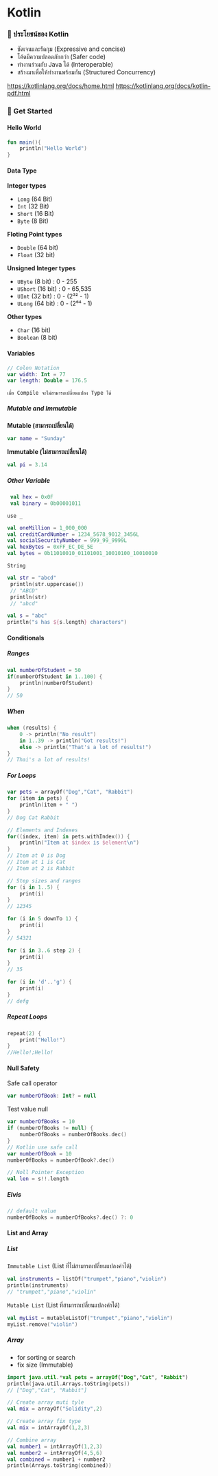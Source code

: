# Kotlin

### 🚀 ประโยชน์ของ Kotlin

- ชัดเจนและรัดกุม (Expressive and concise)
- โค้ดมีความปลอดภัยกว่า (Safer code)
- ทำงานร่วมกับ Java ได้ (Interoperable)
- สร้างมาเพื่อให้ทำงานพร้อมกัน (Structured Concurrency)

https://kotlinlang.org/docs/home.html
https://kotlinlang.org/docs/kotlin-pdf.html

### 🚀 Get Started
#### Hello World
```kotlin
fun main(){
    println("Hello World")
}
```
#### Data Type
**Integer types**
- `Long` (64 Bit)
- `Int` (32 Bit)
- `Short` (16 Bit)
- `Byte` (8 Bit)

**Floting Point types**
- `Double` (64 bit)
- `Float` (32 bit)

**Unsigned Integer types**
- `UByte` (8 bit) : 0 - 255
- `UShort` (16 bit) : 0 - 65,535
- `UInt` (32 bit) : 0 - (2³² - 1)
- `ULong` (64 bit) : 0 - (2⁶⁴ - 1)


**Other types**
- `Char` (16 bit)
- `Boolean` (8 bit)

#### Variables
```kotlin
// Colon Notation
var width: Int = 77
var length: Double = 176.5
```
``เมื่อ Compile จะไม่สามารถเปลี่ยนแปลง Type ได้``

##### Mutable and Immutable
**Mutable (สามารถเปลี่ยนได้)**
```kotlin
var name = "Sunday"
```
**Immutable (ไม่สามารถเปลี่ยนได้)**
```kotlin
val pi = 3.14
```

##### Other Variable
```kotlin
 val hex = 0x0F
 val binary = 0b00001011
```

``use _``
```kotlin
val oneMillion = 1_000_000
val creditCardNumber = 1234_5678_9012_3456L
val socialSecurityNumber = 999_99_9999L
val hexBytes = 0xFF_EC_DE_5E
val bytes = 0b11010010_01101001_10010100_10010010
```

``String``
```kotlin
val str = "abcd"
 println(str.uppercase()) 
 // "ABCD"
 println(str) 
 // "abcd"

val s = "abc"
println("s has ${s.length} characters")
```

#### Conditionals
##### Ranges
```kotlin
val numberOfStudent = 50
if(numberOfStudent in 1..100) {
    println(numberOfStudent)
}
// 50
```
##### When
```kotlin
when (results) {
    0 -> println("No result")
    in 1..39 -> println("Got results!")
    else -> println("That's a lot of results!")
}
// Thai's a lot of results!
```
##### For Loops
```kotlin
var pets = arrayOf("Dog","Cat", "Rabbit")
for (item in pets) {
    println(item + " ")
}
// Dog Cat Rabbit

// Elements and Indexes
for((index, item) in pets.withIndex()) {
    println("Item at $index is $element\n")
}
// Item at 0 is Dog
// Item at 1 is Cat
// Item at 2 is Rabbit

// Step sizes and ranges
for (i in 1..5) {
    print(i)
}
// 12345

for (i in 5 downTo 1) {
    print(i)
}
// 54321

for (i in 3..6 step 2) {
    print(i)
}
// 35

for (i in 'd'..'g') {
    print(i)
}
// defg
```

##### Repeat Loops
```kotlin
repeat(2) {
    print("Hello!")
}
//Hello!;Hello!
```

#### Null Safety
Safe call operator
```kotlin
var numberOfBook: Int? = null
```
Test value null
```kotlin
var numberOfBooks = 10
if (numberOfBooks != null) {
    numberOfBooks = numberOfBooks.dec()
}
// Kotlin use safe call
var numberOfBook = 10
numberOfBooks = numberOfBook?.dec()

// Noll Pointer Exception
val len = s!!.length
```

##### Elvis
```kotlin
// default value
numberOfBooks = numberOfBooks?.dec() ?: 0
```

#### List and Array
##### List
`Immutable List` (List ที่ไม่สามารถเปลี่ยนแปลงค่าได้)
```kotlin
val instruments = listOf("trumpet","piano","violin")
println(instruments)
// "trumpet","piano","violin"
```
`Mutable List` (List ที่สามารถเปลี่ยนแปลงค่าได้)
```kotlin
val myList = mutableListOf("trumpet","piano","violin")
myList.remove("violin")
```

##### Array
- for sorting or search
- fix size (Immutable)

```kotlin
import java.util.*val pets = arrayOf("Dog","Cat", "Rabbit")
println(java.util.Arrays.toString(pets))
// ["Dog","Cat", "Rabbit"]

// Create array muti tyle
val mix = arrayOf("Solidity",2)

// Create array fix type
val mix = intArrayOf(1,2,3)

// Combine array
val number1 = intArrayOf(1,2,3)
val number2 = intArrayOf(4,5,6)
val combined = number1 + number2
println(Arrays.toString(combined))
```